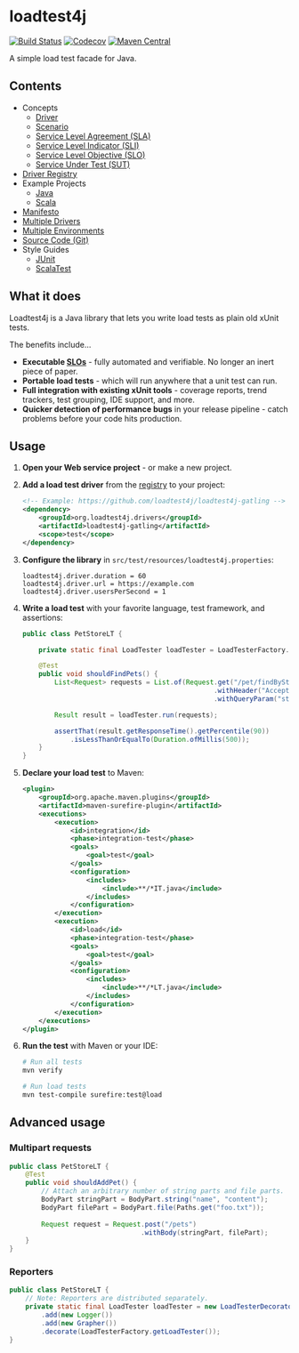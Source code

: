 # loadtest4j

[![Build Status](https://travis-ci.com/loadtest4j/loadtest4j.svg?branch=master)](https://travis-ci.com/loadtest4j/loadtest4j)
[![Codecov](https://codecov.io/gh/loadtest4j/loadtest4j/branch/master/graph/badge.svg)](https://codecov.io/gh/loadtest4j/loadtest4j)
[![Maven Central](https://img.shields.io/maven-central/v/org.loadtest4j/loadtest4j.svg)](http://repo2.maven.org/maven2/org/loadtest4j/loadtest4j/)

A simple load test facade for Java.

## Contents

- Concepts
  - [Driver](concepts/driver.md)
  - [Scenario](concepts/scenario.md)
  - [Service Level Agreement (SLA)](concepts/sla.md)
  - [Service Level Indicator (SLI)](concepts/sli.md)
  - [Service Level Objective (SLO)](concepts/slo.md)
  - [Service Under Test (SUT)](concepts/sut.md)
- [Driver Registry](registry.md)
- Example Projects
  - [Java](https://github.com/loadtest4j/loadtest4j-example-java)
  - [Scala](https://github.com/loadtest4j/loadtest4j-example-scala)
- [Manifesto](manifesto.md)
- [Multiple Drivers](multiple-drivers.md)
- [Multiple Environments](multiple-environments.md)
- [Source Code (Git)](https://github.com/loadtest4j/loadtest4j)
- Style Guides
  - [JUnit](guides/junit.md)
  - [ScalaTest](guides/scalatest.md)

## What it does

Loadtest4j is a Java library that lets you write load tests as plain old xUnit tests.

The benefits include...

- **Executable [SLOs](concepts/slo.md)** - fully automated and verifiable. No longer an inert piece of paper.
- **Portable load tests** - which will run anywhere that a unit test can run.
- **Full integration with existing xUnit tools** - coverage reports, trend trackers, test grouping, IDE support, and more.
- **Quicker detection of performance bugs** in your release pipeline - catch problems before your code hits production.

## Usage

1. **Open your Web service project** - or make a new project.

2. **Add a load test driver** from the [registry](registry.md) to your project:
    
    ```xml
    <!-- Example: https://github.com/loadtest4j/loadtest4j-gatling -->
    <dependency>
        <groupId>org.loadtest4j.drivers</groupId>
        <artifactId>loadtest4j-gatling</artifactId>
        <scope>test</scope>
    </dependency>
    ```

3. **Configure the library** in `src/test/resources/loadtest4j.properties`:
    
    ```properties
    loadtest4j.driver.duration = 60
    loadtest4j.driver.url = https://example.com
    loadtest4j.driver.usersPerSecond = 1
    ```
    
4. **Write a load test** with your favorite language, test framework, and assertions:
    
    ```java
    public class PetStoreLT {
    
        private static final LoadTester loadTester = LoadTesterFactory.getLoadTester();
    
        @Test
        public void shouldFindPets() {
            List<Request> requests = List.of(Request.get("/pet/findByStatus")
                                                    .withHeader("Accept", "application/json")
                                                    .withQueryParam("status", "available"));
    
            Result result = loadTester.run(requests);
    
            assertThat(result.getResponseTime().getPercentile(90))
                .isLessThanOrEqualTo(Duration.ofMillis(500));
        }
    }
    ```

5. **Declare your load test** to Maven:

    ```xml
    <plugin>
        <groupId>org.apache.maven.plugins</groupId>
        <artifactId>maven-surefire-plugin</artifactId>
        <executions>
            <execution>
                <id>integration</id>
                <phase>integration-test</phase>
                <goals>
                    <goal>test</goal>
                </goals>
                <configuration>
                    <includes>
                        <include>**/*IT.java</include>
                    </includes>
                </configuration>
            </execution>
            <execution>
                <id>load</id>
                <phase>integration-test</phase>
                <goals>
                    <goal>test</goal>
                </goals>
                <configuration>
                    <includes>
                        <include>**/*LT.java</include>
                    </includes>
                </configuration>
            </execution>
        </executions>
    </plugin>
    ```

6. **Run the test** with Maven or your IDE:

    ```bash
    # Run all tests
    mvn verify
    
    # Run load tests
    mvn test-compile surefire:test@load
    ```

## Advanced usage

### Multipart requests

```java
public class PetStoreLT {
    @Test
    public void shouldAddPet() {
        // Attach an arbitrary number of string parts and file parts.
        BodyPart stringPart = BodyPart.string("name", "content");
        BodyPart filePart = BodyPart.file(Paths.get("foo.txt"));
        
        Request request = Request.post("/pets")
                                 .withBody(stringPart, filePart);
    }
}
```

### Reporters

```java
public class PetStoreLT {
    // Note: Reporters are distributed separately.
    private static final LoadTester loadTester = new LoadTesterDecorator()
        .add(new Logger())
        .add(new Grapher())
        .decorate(LoadTesterFactory.getLoadTester());
}
```